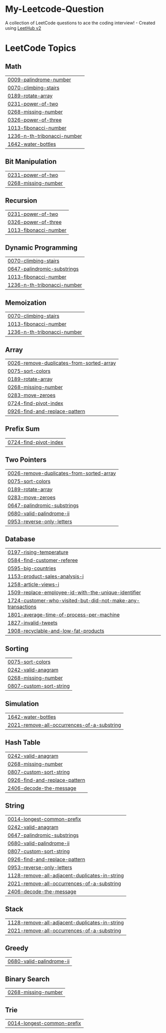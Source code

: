 # My-Leetcode-Question
A collection of LeetCode questions to ace the coding interview! - Created using [LeetHub v2](https://github.com/arunbhardwaj/LeetHub-2.0)

<!---LeetCode Topics Start-->
# LeetCode Topics
## Math
|  |
| ------- |
| [0009-palindrome-number](https://github.com/aloksingh1818/My-Leetcode-Question/tree/master/0009-palindrome-number) |
| [0070-climbing-stairs](https://github.com/aloksingh1818/My-Leetcode-Question/tree/master/0070-climbing-stairs) |
| [0189-rotate-array](https://github.com/aloksingh1818/My-Leetcode-Question/tree/master/0189-rotate-array) |
| [0231-power-of-two](https://github.com/aloksingh1818/My-Leetcode-Question/tree/master/0231-power-of-two) |
| [0268-missing-number](https://github.com/aloksingh1818/My-Leetcode-Question/tree/master/0268-missing-number) |
| [0326-power-of-three](https://github.com/aloksingh1818/My-Leetcode-Question/tree/master/0326-power-of-three) |
| [1013-fibonacci-number](https://github.com/aloksingh1818/My-Leetcode-Question/tree/master/1013-fibonacci-number) |
| [1236-n-th-tribonacci-number](https://github.com/aloksingh1818/My-Leetcode-Question/tree/master/1236-n-th-tribonacci-number) |
| [1642-water-bottles](https://github.com/aloksingh1818/My-Leetcode-Question/tree/master/1642-water-bottles) |
## Bit Manipulation
|  |
| ------- |
| [0231-power-of-two](https://github.com/aloksingh1818/My-Leetcode-Question/tree/master/0231-power-of-two) |
| [0268-missing-number](https://github.com/aloksingh1818/My-Leetcode-Question/tree/master/0268-missing-number) |
## Recursion
|  |
| ------- |
| [0231-power-of-two](https://github.com/aloksingh1818/My-Leetcode-Question/tree/master/0231-power-of-two) |
| [0326-power-of-three](https://github.com/aloksingh1818/My-Leetcode-Question/tree/master/0326-power-of-three) |
| [1013-fibonacci-number](https://github.com/aloksingh1818/My-Leetcode-Question/tree/master/1013-fibonacci-number) |
## Dynamic Programming
|  |
| ------- |
| [0070-climbing-stairs](https://github.com/aloksingh1818/My-Leetcode-Question/tree/master/0070-climbing-stairs) |
| [0647-palindromic-substrings](https://github.com/aloksingh1818/My-Leetcode-Question/tree/master/0647-palindromic-substrings) |
| [1013-fibonacci-number](https://github.com/aloksingh1818/My-Leetcode-Question/tree/master/1013-fibonacci-number) |
| [1236-n-th-tribonacci-number](https://github.com/aloksingh1818/My-Leetcode-Question/tree/master/1236-n-th-tribonacci-number) |
## Memoization
|  |
| ------- |
| [0070-climbing-stairs](https://github.com/aloksingh1818/My-Leetcode-Question/tree/master/0070-climbing-stairs) |
| [1013-fibonacci-number](https://github.com/aloksingh1818/My-Leetcode-Question/tree/master/1013-fibonacci-number) |
| [1236-n-th-tribonacci-number](https://github.com/aloksingh1818/My-Leetcode-Question/tree/master/1236-n-th-tribonacci-number) |
## Array
|  |
| ------- |
| [0026-remove-duplicates-from-sorted-array](https://github.com/aloksingh1818/My-Leetcode-Question/tree/master/0026-remove-duplicates-from-sorted-array) |
| [0075-sort-colors](https://github.com/aloksingh1818/My-Leetcode-Question/tree/master/0075-sort-colors) |
| [0189-rotate-array](https://github.com/aloksingh1818/My-Leetcode-Question/tree/master/0189-rotate-array) |
| [0268-missing-number](https://github.com/aloksingh1818/My-Leetcode-Question/tree/master/0268-missing-number) |
| [0283-move-zeroes](https://github.com/aloksingh1818/My-Leetcode-Question/tree/master/0283-move-zeroes) |
| [0724-find-pivot-index](https://github.com/aloksingh1818/My-Leetcode-Question/tree/master/0724-find-pivot-index) |
| [0926-find-and-replace-pattern](https://github.com/aloksingh1818/My-Leetcode-Question/tree/master/0926-find-and-replace-pattern) |
## Prefix Sum
|  |
| ------- |
| [0724-find-pivot-index](https://github.com/aloksingh1818/My-Leetcode-Question/tree/master/0724-find-pivot-index) |
## Two Pointers
|  |
| ------- |
| [0026-remove-duplicates-from-sorted-array](https://github.com/aloksingh1818/My-Leetcode-Question/tree/master/0026-remove-duplicates-from-sorted-array) |
| [0075-sort-colors](https://github.com/aloksingh1818/My-Leetcode-Question/tree/master/0075-sort-colors) |
| [0189-rotate-array](https://github.com/aloksingh1818/My-Leetcode-Question/tree/master/0189-rotate-array) |
| [0283-move-zeroes](https://github.com/aloksingh1818/My-Leetcode-Question/tree/master/0283-move-zeroes) |
| [0647-palindromic-substrings](https://github.com/aloksingh1818/My-Leetcode-Question/tree/master/0647-palindromic-substrings) |
| [0680-valid-palindrome-ii](https://github.com/aloksingh1818/My-Leetcode-Question/tree/master/0680-valid-palindrome-ii) |
| [0953-reverse-only-letters](https://github.com/aloksingh1818/My-Leetcode-Question/tree/master/0953-reverse-only-letters) |
## Database
|  |
| ------- |
| [0197-rising-temperature](https://github.com/aloksingh1818/My-Leetcode-Question/tree/master/0197-rising-temperature) |
| [0584-find-customer-referee](https://github.com/aloksingh1818/My-Leetcode-Question/tree/master/0584-find-customer-referee) |
| [0595-big-countries](https://github.com/aloksingh1818/My-Leetcode-Question/tree/master/0595-big-countries) |
| [1153-product-sales-analysis-i](https://github.com/aloksingh1818/My-Leetcode-Question/tree/master/1153-product-sales-analysis-i) |
| [1258-article-views-i](https://github.com/aloksingh1818/My-Leetcode-Question/tree/master/1258-article-views-i) |
| [1509-replace-employee-id-with-the-unique-identifier](https://github.com/aloksingh1818/My-Leetcode-Question/tree/master/1509-replace-employee-id-with-the-unique-identifier) |
| [1724-customer-who-visited-but-did-not-make-any-transactions](https://github.com/aloksingh1818/My-Leetcode-Question/tree/master/1724-customer-who-visited-but-did-not-make-any-transactions) |
| [1801-average-time-of-process-per-machine](https://github.com/aloksingh1818/My-Leetcode-Question/tree/master/1801-average-time-of-process-per-machine) |
| [1827-invalid-tweets](https://github.com/aloksingh1818/My-Leetcode-Question/tree/master/1827-invalid-tweets) |
| [1908-recyclable-and-low-fat-products](https://github.com/aloksingh1818/My-Leetcode-Question/tree/master/1908-recyclable-and-low-fat-products) |
## Sorting
|  |
| ------- |
| [0075-sort-colors](https://github.com/aloksingh1818/My-Leetcode-Question/tree/master/0075-sort-colors) |
| [0242-valid-anagram](https://github.com/aloksingh1818/My-Leetcode-Question/tree/master/0242-valid-anagram) |
| [0268-missing-number](https://github.com/aloksingh1818/My-Leetcode-Question/tree/master/0268-missing-number) |
| [0807-custom-sort-string](https://github.com/aloksingh1818/My-Leetcode-Question/tree/master/0807-custom-sort-string) |
## Simulation
|  |
| ------- |
| [1642-water-bottles](https://github.com/aloksingh1818/My-Leetcode-Question/tree/master/1642-water-bottles) |
| [2021-remove-all-occurrences-of-a-substring](https://github.com/aloksingh1818/My-Leetcode-Question/tree/master/2021-remove-all-occurrences-of-a-substring) |
## Hash Table
|  |
| ------- |
| [0242-valid-anagram](https://github.com/aloksingh1818/My-Leetcode-Question/tree/master/0242-valid-anagram) |
| [0268-missing-number](https://github.com/aloksingh1818/My-Leetcode-Question/tree/master/0268-missing-number) |
| [0807-custom-sort-string](https://github.com/aloksingh1818/My-Leetcode-Question/tree/master/0807-custom-sort-string) |
| [0926-find-and-replace-pattern](https://github.com/aloksingh1818/My-Leetcode-Question/tree/master/0926-find-and-replace-pattern) |
| [2406-decode-the-message](https://github.com/aloksingh1818/My-Leetcode-Question/tree/master/2406-decode-the-message) |
## String
|  |
| ------- |
| [0014-longest-common-prefix](https://github.com/aloksingh1818/My-Leetcode-Question/tree/master/0014-longest-common-prefix) |
| [0242-valid-anagram](https://github.com/aloksingh1818/My-Leetcode-Question/tree/master/0242-valid-anagram) |
| [0647-palindromic-substrings](https://github.com/aloksingh1818/My-Leetcode-Question/tree/master/0647-palindromic-substrings) |
| [0680-valid-palindrome-ii](https://github.com/aloksingh1818/My-Leetcode-Question/tree/master/0680-valid-palindrome-ii) |
| [0807-custom-sort-string](https://github.com/aloksingh1818/My-Leetcode-Question/tree/master/0807-custom-sort-string) |
| [0926-find-and-replace-pattern](https://github.com/aloksingh1818/My-Leetcode-Question/tree/master/0926-find-and-replace-pattern) |
| [0953-reverse-only-letters](https://github.com/aloksingh1818/My-Leetcode-Question/tree/master/0953-reverse-only-letters) |
| [1128-remove-all-adjacent-duplicates-in-string](https://github.com/aloksingh1818/My-Leetcode-Question/tree/master/1128-remove-all-adjacent-duplicates-in-string) |
| [2021-remove-all-occurrences-of-a-substring](https://github.com/aloksingh1818/My-Leetcode-Question/tree/master/2021-remove-all-occurrences-of-a-substring) |
| [2406-decode-the-message](https://github.com/aloksingh1818/My-Leetcode-Question/tree/master/2406-decode-the-message) |
## Stack
|  |
| ------- |
| [1128-remove-all-adjacent-duplicates-in-string](https://github.com/aloksingh1818/My-Leetcode-Question/tree/master/1128-remove-all-adjacent-duplicates-in-string) |
| [2021-remove-all-occurrences-of-a-substring](https://github.com/aloksingh1818/My-Leetcode-Question/tree/master/2021-remove-all-occurrences-of-a-substring) |
## Greedy
|  |
| ------- |
| [0680-valid-palindrome-ii](https://github.com/aloksingh1818/My-Leetcode-Question/tree/master/0680-valid-palindrome-ii) |
## Binary Search
|  |
| ------- |
| [0268-missing-number](https://github.com/aloksingh1818/My-Leetcode-Question/tree/master/0268-missing-number) |
## Trie
|  |
| ------- |
| [0014-longest-common-prefix](https://github.com/aloksingh1818/My-Leetcode-Question/tree/master/0014-longest-common-prefix) |
<!---LeetCode Topics End-->
